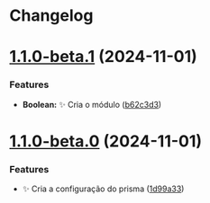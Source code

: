 # Changelog

# [1.1.0-beta.1](https://github.com/leonardopn/test-release-it/compare/v1.1.0-beta.0...v1.1.0-beta.1) (2024-11-01)


### Features

* **Boolean:** :sparkles: Cria o módulo ([b62c3d3](https://github.com/leonardopn/test-release-it/commit/b62c3d390b049bb8b9d858a8d0bbb37a6a661ae5))

# [1.1.0-beta.0](https://github.com/leonardopn/test-release-it/compare/v1.0.0...v1.1.0-beta.0) (2024-11-01)


### Features

* :sparkles: Cria a configuração do prisma ([1d99a33](https://github.com/leonardopn/test-release-it/commit/1d99a3393e0ee53913559085e67a3dd6ccce64e0))
